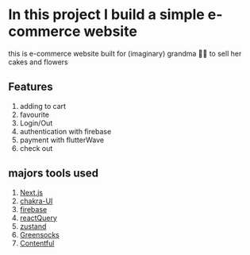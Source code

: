 # In this project I build a simple e-commerce website

this is e-commerce website built for (imaginary) grandma 👵🏾 to sell her cakes and flowers

## Features

1.  adding to cart
2.  favourite
3.  Login/Out
4.  authentication with firebase
5.  payment with flutterWave
6.  check out

## majors tools used

1. [Next.js](https://nextjs.org/)
2. [chakra-UI](https://chakra-ui.com/)
3. [firebase](https://firebase.google.com/)
4. [reactQuery](https://react-query.tanstack.com/)
5. [zustand](https://github.com/pmndrs/zustand)
6. [Greensocks](https://greensock.com/react/)
7. [Contentful](https://app.contentful.com/)
